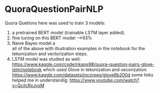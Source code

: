 # QuoraQuestionPairNLP
Quora Quetions here was used to train 3 models:
1. a pretrained BERT model (trainable LSTM layer added).
2. fine tuning on this BERT model -->93%
3. Naive Bayes model
   a <br /> all of the above with illustration examples in the notebook for the tekonization and vectorization steps.
4. LSTM model was studied as well: https://www.kaggle.com/code/nkaps98/quora-question-pairs-glove-lstm/notebook
   which used Glove in tekonization and vecorization: https://www.kaggle.com/datasets/incorpes/glove6b200d
   some links helped me in understandig: https://www.youtube.com/watch?v=QciIcRxJvsM
